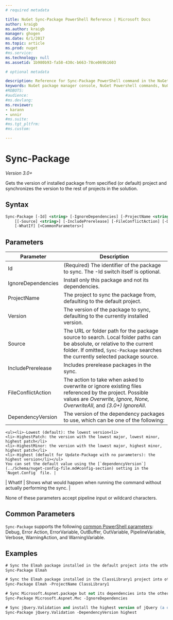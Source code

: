 ```yaml
---
# required metadata

title: NuGet Sync-Package PowerShell Reference | Microsoft Docs
author: kraigb
ms.author: kraigb
manager: ghogen
ms.date: 6/1/2017
ms.topic: article
ms.prod: nuget
#ms.service:
ms.technology: null
ms.assetid: 1b980b93-fa58-430c-b663-78ce069b1603

# optional metadata

description: Reference for Sync-Package PowerShell command in the NuGet Package Manager Console in Visual Studio.
keywords: NuGet package manager console, NuGet Powershell commands, NuGet Powershell reference, Sync-Package
#ROBOTS:
#audience:
#ms.devlang:
ms.reviewer:
- karann
- unnir
#ms.suite:
#ms.tgt_pltfrm:
#ms.custom:

---
```


# Sync-Package

*Version 3.0+*

Gets the version of installed package from specified (or default) project and synchronizes the version to the rest of projects in the solution.

## Syntax

```ps
Sync-Package [-Id] <string> [-IgnoreDependencies] [-ProjectName <string>] [[-Version] <string>]
    [[-Source] <string>] [-IncludePrerelease] [-FileConflictAction] [-DependencyVersion]
    [-WhatIf] [<CommonParameters>]
```

## Parameters

| Parameter | Description |
| --- | --- |
| Id | (Required) The identifier of the package to sync. The -Id switch itself is optional. |
| IgnoreDependencies | Install only this package and not its dependencies. |
| ProjectName | The project to sync the package from, defaulting to the default  project. |
| Version | The version of the package to sync, defaulting to the currently installed version. |
| Source | The URL or folder path for the package source to search. Local folder paths can be absolute, or relative to the current folder. If omitted, `Sync-Package` searches the currently selected package source. |
| IncludePrerelease | Includes prerelease packages in the sync. |
| FileConflictAction | The action to take when asked to overwrite or ignore existing files referenced by the project. Possible values are *Overwrite, Ignore, None, OverwriteAll*, and *(3.0+)* *IgnoreAll*. |
| DependencyVersion | The version of the dependency packages to use, which can be one of the following:<br/>
    <ul><li>-Lowest (default): the lowest version<li>
    <li>-HighestPatch: the version with the lowest major, lowest minor, highest patch</li>
    <li>-HighestMinor: the version with the lowest major, highest minor, highest patch</li>
    <li>-Highest (default for Update-Package with no parameters): the highest version</li></ul>
    You can set the default value using the [`dependencyVersion`](../Schema/nuget-config-file.md#config-section) setting in the `Nuget.Config` file. |
| WhatIf | Shows what would happen when running the command without actually performing the sync. |

None of these parameters accept pipeline input or wildcard characters.

## Common Parameters

`Sync-Package` supports the following [common PowerShell parameters](http://go.microsoft.com/fwlink/?LinkID=113216): Debug, Error Action, ErrorVariable, OutBuffer, OutVariable, PipelineVariable, Verbose, WarningAction, and WarningVariable.

## Examples

```ps
# Sync the Elmah package installed in the default project into the other projects in the solution
Sync-Package Elmah

# Sync the Elmah package installed in the ClassLibrary1 project into other projects in the solution
Sync-Package Elmah -ProjectName ClassLibrary1

# Sync Microsoft.Aspnet.package but not its dependencies into the other projects in the solution
Sync-Package Microsoft.Aspnet.Mvc -IgnoreDependencies

# Sync jQuery.Validation and install the highest version of jQuery (a dependency) from the package source    
Sync-Package jQuery.Validation -DependencyVersion highest
```
